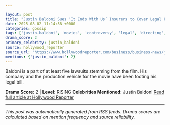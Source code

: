 ```yaml
---

layout: post
title: "Justin Baldoni Sues ‘It Ends With Us’ Insurers to Cover Legal Fees"""
date: 2025-08-02 11:14:58 +0000
categories: gossip
tags: ['justin-baldoni', 'movies', 'controversy', 'legal', 'directing', 'source-hollywood_reporter', 'drama-rising']
drama_score: 2
primary_celebrity: justin_baldoni
source: hollywood_reporter
source_url: "https://www.hollywoodreporter.com/business/business-news/justin-baldoni-sues-it-ends-with-us-insurers-1236336154/"""
mentions: {'justin_baldoni': 2}
---
```


Baldoni is a part of at least five lawsuits stemming from the film. His company and the production vehicle for the movie have been footing his legal bill.

**Drama Score:** 2 | **Level:** RISING **Celebrities Mentioned:** Justin Baldoni [Read full article at Hollywood Reporter](https://www.hollywoodreporter.com/business/business-news/justin-baldoni-sues-it-ends-with-us-insurers-1236336154/)

---

*This post was automatically generated from RSS feeds. Drama scores are calculated based on mention frequency and source reliability.*